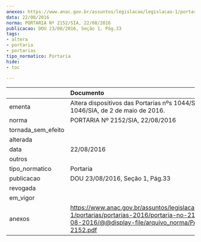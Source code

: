 ```yaml
---
anexos: https://www.anac.gov.br/assuntos/legislacao/legislacao-1/portarias/portarias-2016/portaria-no-2152-sia-22-08-2016/@@display-file/arquivo_norma/PA2016-2152.pdf
data: 22/08/2016
norma: PORTARIA Nº 2152/SIA, 22/08/2016
publicacao: DOU 23/08/2016, Seção 1, Pág.33
tags:
- altera
- portaria
- portarias
tipo_normatico: Portaria
hide: 
- toc 
 
---
```


|                    | Documento                                                                                                                                                      |
|:-------------------|:---------------------------------------------------------------------------------------------------------------------------------------------------------------|
| ementa             | Altera dispositivos das Portarias nºs 1044/SIA e 1046/SIA, de 2 de maio de 2016.                                                                               |
| norma              | PORTARIA Nº 2152/SIA, 22/08/2016                                                                                                                               |
| tornada_sem_efeito |                                                                                                                                                                |
| alterada           |                                                                                                                                                                |
| data               | 22/08/2016                                                                                                                                                     |
| outros             |                                                                                                                                                                |
| tipo_normatico     | Portaria                                                                                                                                                       |
| publicacao         | DOU 23/08/2016, Seção 1, Pág.33                                                                                                                                |
| revogada           |                                                                                                                                                                |
| em_vigor           |                                                                                                                                                                |
| anexos             | https://www.anac.gov.br/assuntos/legislacao/legislacao-1/portarias/portarias-2016/portaria-no-2152-sia-22-08-2016/@@display-file/arquivo_norma/PA2016-2152.pdf |